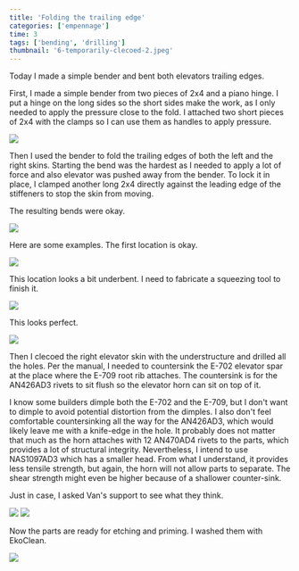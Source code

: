 ```yaml
---
title: 'Folding the trailing edge'
categories: ['empennage']
time: 3
tags: ['bending', 'drilling']
thumbnail: '6-temporarily-clecoed-2.jpeg'
---
```


Today I made a simple bender and bent both elevators trailing edges. 

<!-- more -->

First, I made a simple bender from two pieces of 2x4 and a piano hinge. I put a hinge on the long sides so the short sides make the work, as I only needed to apply the pressure close to the fold. I attached two short pieces of 2x4 with the clamps so I can use them as handles to apply pressure.

![](0-the-bender.jpeg)

Then I used the bender to fold the trailing edges of both the left and the right skins. Starting the bend was the hardest as I needed to apply a lot of force and also elevator was pushed away from the bender. To lock it in place, I clamped another long 2x4 directly against the leading edge of the stiffeners to stop the skin from moving.

The resulting bends were okay. 

![](1-folded-elevator.jpeg)

Here are some examples. The first location is okay.

![](2-bent-edge.jpeg)

This location looks a bit underbent. I need to fabricate a squeezing tool to finish it. 

![](3-underbent-edge.jpeg)

This looks perfect.

![](4-perfect-edge.jpeg)

Then I clecoed the right elevator skin with the understructure and drilled all the holes. Per the manual, I needed to countersink the E-702 elevator spar at the place where the E-709 root rib attaches. The countersink is for the AN426AD3 rivets to sit flush so the elevator horn can sit on top of it.

I know some builders dimple both the E-702 and the E-709, but I don't want to dimple to avoid potential distortion from the dimples. I also don't feel comfortable countersinking all the way for the AN426AD3, which would likely leave me with a knife-edge in the hole. It probably does not matter that much as the horn attaches with 12 AN470AD4 rivets to the parts, which provides a lot of structural integrity. Nevertheless, I intend to use NAS1097AD3 which has a smaller head. From what I understand, it provides less tensile strength, but again, the horn will not allow parts to separate. The shear strength might even be higher because of a shallower counter-sink.

Just in case, I asked Van's support to see what they think.

![](5-temporarily-clecoed.jpeg)
![](6-temporarily-clecoed-2.jpeg)

Now the parts are ready for etching and priming. I washed them with EkoClean.

![](7-parts-prepared.jpeg)
